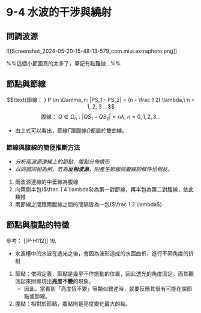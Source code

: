 # 9-4 水波的干涉與繞射
## 同調波源
![[Screenshot_2024-05-20-15-48-13-579_com.miui.extraphoto.png]]


%%這個小節圖真的太多了，筆記有點難做...%%

## 節點與節線
$$\text{節線： } P \in \Gamma_n: |PS_1 - PS_2| = (n - \frac 1 2) \lambda,\ n = 1, 2, 3 ...$$
$$\text{腹線： } Q\in \Omega_n: |QS_1 - QS_2| = n \lambda,\ n = 0, 1, 2, 3 ...$$
- 由上式可以看出，節線$\Gamma$跟腹線$\Omega$都屬於雙曲線。

### 節線與腹線的簡便推斷方法
- *分析兩波源連線上的節點、腹點分佈情形*
- *以同調同相為例，若為**反相波源**，則產生節線與腹線的條件恰相反。*
1. 兩波源連線的中垂線為腹線
2. 向兩側半包($\frac 1 4 \lambda$)為第一對節線，再半包為第二對腹線，依此類推
3. 兩節線之間跟兩腹線之間的間隔皆為一包($\frac 1 2 \lambda$)

## 節點與腹點的特徵
參考： [[P-H112]] 19.
- 水波槽中的水波在透光之後，會因為波形造成的水面曲折，進行不同角度的折射
1. 節點：依照定義，節點是幾乎不作振動的位置，因此透光的角度固定，而其觀測起來則顯現出**亮度不變**的現象。
	- 因此，當看到「亮度恆不變」等類似敘述時，就要反應其很有可能在說節點或節線。
2. 腹點：相對於節點，腹點則是亮度變化最大的點。